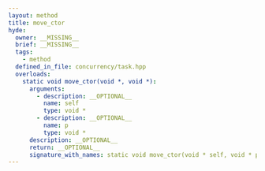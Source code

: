 ```yaml
---
layout: method
title: move_ctor
hyde:
  owner: __MISSING__
  brief: __MISSING__
  tags:
    - method
  defined_in_file: concurrency/task.hpp
  overloads:
    static void move_ctor(void *, void *):
      arguments:
        - description: __OPTIONAL__
          name: self
          type: void *
        - description: __OPTIONAL__
          name: p
          type: void *
      description: __OPTIONAL__
      return: __OPTIONAL__
      signature_with_names: static void move_ctor(void * self, void * p)
---
```


